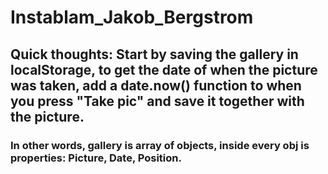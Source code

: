 # Instablam_Jakob_Bergstrom
## Quick thoughts: Start by saving the gallery in localStorage, to get the date of when the picture was taken, add a date.now() function to when you press "Take pic" and save it together with the picture.
### In other words, gallery is array of objects, inside every obj is properties: Picture, Date, Position.